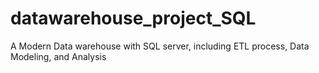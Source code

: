 # datawarehouse_project_SQL
A Modern Data warehouse with SQL server, including ETL process, Data Modeling, and Analysis
